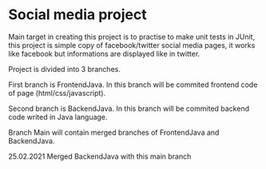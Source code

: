 # Social media project
 
Main target in creating this project is to practise to make unit tests in JUnit, this project is simple copy of facebook/twitter social media pages, it works like facebook but informations are displayed like in twitter.


Project is divided into 3 branches.

First branch is FrontendJava. In this branch will be commited frontend code of page (html/css/javascript).

Second branch is BackendJava. In this branch will be commited backend code writed in Java language.

Branch Main will contain merged branches of FrontendJava and BackendJava.



25.02.2021
Merged BackendJava with this main branch
